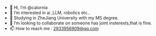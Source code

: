- 👋 Hi, I’m @calornia
- 👀 I’m interested in ai ,LLM, robotics etc..
- 🌱 Studying in ZheJiang University with my MS degree. 
- 💞️ I’m looking to collaborate on someone has joint insterests,that is fine.
- 📫 How to reach me : 2933956909@qq.com

